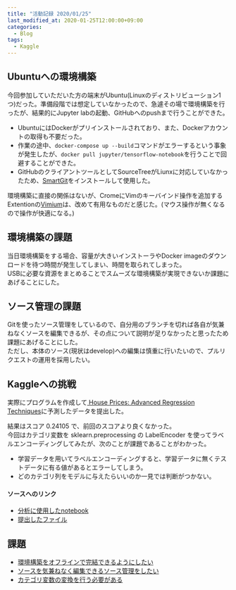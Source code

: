 ```yaml
---
title: "活動記録 2020/01/25"
last_modified_at: 2020-01-25T12:00:00+09:00
categories:
  - Blog
tags:
  - Kaggle
---
```


## Ubuntuへの環境構築
今回参加していただいた方の端末がUbuntu(Linuxのディストリビューション1つ)だった。準備段階では想定していなかったので、急遽その場で環境構築を行ったが、結果的にJupyter labの起動、GitHubへのpushまで行うことができた。  

* UbuntuにはDockerがプリインストールされており、また、Dockerアカウントの取得も不要だった。  
* 作業の途中、`docker-compose up --build`コマンドがエラーするという事象が発生したが、`docker pull jupyter/tensorflow-notebook`を行うことで回避することができた。  
* GitHubのクライアントツールとしてSourceTreeがLiunxに対応していなかったため、[SmartGit](https://www.syntevo.com/smartgit/)をインストールして使用した。

環境構築に直接の関係はないが、CromeにVimのキーバインド操作を追加するExtentionの[Vimium](https://chrome.google.com/webstore/detail/vimium/dbepggeogbaibhgnhhndojpepiihcmeb?hl=jp)は、改めて有用なものだと感じた。(マウス操作が無くなるので操作が快適になる。)

## 環境構築の課題
当日環境構築をする場合、容量が大きいインストーラやDocker imageのダウンロードを待つ時間が発生してしまい、時間を取られてしまった。  
USBに必要な資源をまとめることでスムーズな環境構築が実現できないか課題にあげることにした。

## ソース管理の課題
Gitを使ったソース管理をしているので、自分用のブランチを切れば各自が気兼ねなくソースを編集できるが、その点について説明が足りなかったと思ったため課題にあげることにした。  
ただし、本体のソース(現状はdevelop)への編集は慎重に行いたいので、プルリクエストの運用を採用したい。

## Kaggleへの挑戦
実際にプログラムを作成して[
House Prices: Advanced Regression Techniques](https://www.kaggle.com/c/house-prices-advanced-regression-techniques/overview)に予測したデータを提出した。  

結果はスコア 0.24105 で、前回のスコアより良くなかった。  
今回はカテゴリ変数を sklearn.preprocessing の LabelEncoder を使ってラベルエンコーディングしてみたが、次のことが課題であることがわかった。
* 学習データを用いてラベルエンコーディングすると、学習データに無くテストデータに有る値があるとエラーしてしまう。
* どのカテゴリ列をモデルに与えたらいいのか一見では判断がつかない。

#### ソースへのリンク
* [分析に使用したnotebook](https://github.com/CodeSeterpie/CodeSeterpie/blob/develop/Kaggle/HousePrices/notebook/main/20200125/mainnote.ipynb)
* [提出したファイル](https://github.com/CodeSeterpie/CodeSeterpie/blob/develop/Kaggle/HousePrices/output/main/20200125/submission.csv)

## 課題
* [環境構築をオフラインで完結できるようにしたい](/uragami-lab/Kaggle/issues/10)
* [ソースを気兼ねなく編集できるソース管理をしたい](/uragami-lab/Kaggle/issues/11)
* [カテゴリ変数の変換を行う必要がある](/uragami-lab/Kaggle/issues/6)
